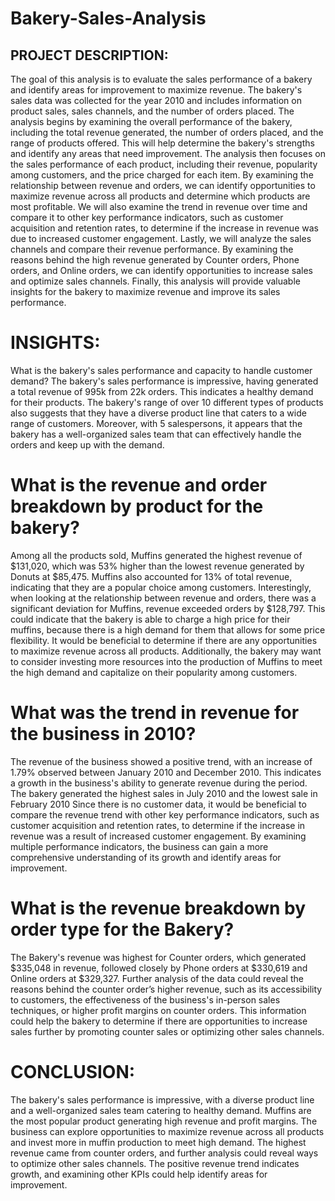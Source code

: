 # Bakery-Sales-Analysis


## PROJECT DESCRIPTION:
The goal of this analysis is to evaluate the sales performance of a bakery and identify areas for improvement to maximize revenue. The bakery's sales data was collected for the year 2010 and includes information on product sales, sales channels, and the number of orders placed.
The analysis begins by examining the overall performance of the bakery, including the total revenue generated, the number of orders placed, and the range of products offered. This will help determine the bakery's strengths and identify any areas that need improvement.
The analysis then focuses on the sales performance of each product, including their revenue, popularity among customers, and the price charged for each item. By examining the relationship between revenue and orders, we can identify opportunities to maximize revenue across all products and determine which products are most profitable.
We will also examine the trend in revenue over time and compare it to other key performance indicators, such as customer acquisition and retention rates, to determine if the increase in revenue was due to increased customer engagement.
Lastly, we will analyze the sales channels and compare their revenue performance. By examining the reasons behind the high revenue generated by Counter orders, Phone orders, and Online orders, we can identify opportunities to increase sales and optimize sales channels.
Finally, this analysis will provide valuable insights for the bakery to maximize revenue and improve its sales performance.

# INSIGHTS:
 
What is the bakery's sales performance and capacity to handle customer demand?
The bakery's sales performance is impressive, having generated a total revenue of 995k from 22k orders. This indicates a healthy demand for their products. The bakery's range of over 10 different types of products also suggests that they have a diverse product line that caters to a wide range of customers.
Moreover, with 5 salespersons, it appears that the bakery has a well-organized sales team that can effectively handle the orders and keep up with the demand.

# What is the revenue and order breakdown by product for the bakery?
Among all the products sold, Muffins generated the highest revenue of $131,020, which was 53% higher than the lowest revenue generated by Donuts at $85,475. Muffins also accounted for 13% of total revenue, indicating that they are a popular choice among customers.
Interestingly, when looking at the relationship between revenue and orders, there was a significant deviation for Muffins, revenue exceeded orders by $128,797. This could indicate that the bakery is able to charge a high price for their muffins, because there is a high demand for them that allows for some price flexibility.
It would be beneficial to determine if there are any opportunities to maximize revenue across all products. Additionally, the bakery may want to consider investing more resources into the production of Muffins to meet the high demand and capitalize on their popularity among customers.

# What was the trend in revenue for the business in 2010?
The revenue of the business showed a positive trend, with an increase of 1.79% observed between January 2010 and December 2010. This indicates a growth in the business's ability to generate revenue during the period. The bakery generated the highest sales in July 2010 and the lowest sale in February 2010
Since there is no customer data, it would be beneficial to compare the revenue trend with other key performance indicators, such as customer acquisition and retention rates, to determine if the increase in revenue was a result of increased customer engagement. By examining multiple performance indicators, the business can gain a more comprehensive understanding of its growth and identify areas for improvement.

# What is the revenue breakdown by order type for the Bakery?
The Bakery's revenue was highest for Counter orders, which generated $335,048 in revenue, followed closely by Phone orders at $330,619 and Online orders at $329,327.
Further analysis of the data could reveal the reasons behind the counter order’s higher revenue, such as its accessibility to customers, the effectiveness of the business's in-person sales techniques, or higher profit margins on counter orders. This information could help the bakery to determine if there are opportunities to increase sales further by promoting counter sales or optimizing other sales channels.

# CONCLUSION:
The bakery's sales performance is impressive, with a diverse product line and a well-organized sales team catering to healthy demand. Muffins are the most popular product generating high revenue and profit margins. The business can explore opportunities to maximize revenue across all products and invest more in muffin production to meet high demand. The highest revenue came from counter orders, and further analysis could reveal ways to optimize other sales channels. The positive revenue trend indicates growth, and examining other KPIs could help identify areas for improvement.
